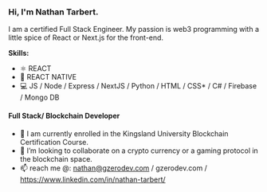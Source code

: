 
### Hi, I'm Nathan Tarbert. 
I am a certified Full Stack Engineer. My passion is web3 programming with a little spice of React or Next.js for the front-end.

**Skills:**
* ⚛ REACT
* 📱 REACT NATIVE
* 💻 JS / Node / Express / NextJS / Python / HTML / CSS* / C# / Firebase / Mongo DB

#### Full Stack/ Blockchain Developer

- 🔭 I am currently enrolled in the Kingsland University Blockchain Certification Course. 
- 👯 I’m looking to collaborate on a crypto currency or a gaming protocol in the blockchain space. 
- 📫 reach me @: nathan@gzerodev.com / gzerodev.com / https://www.linkedin.com/in/nathan-tarbert/






